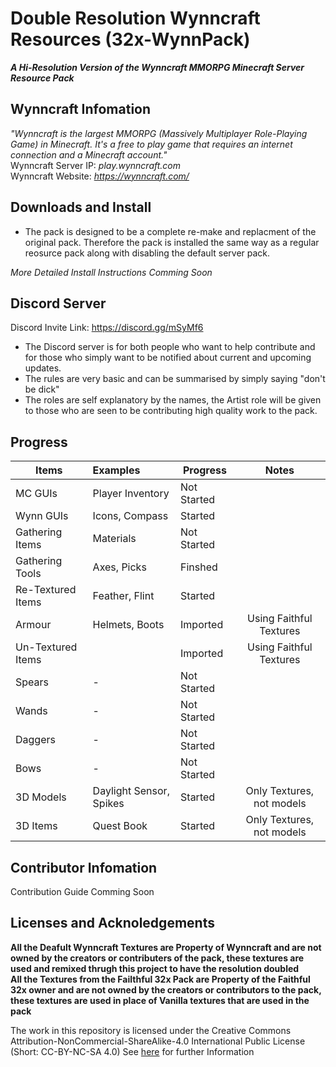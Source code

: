 # Double Resolution Wynncraft Resources (32x-WynnPack)
***A Hi-Resolution Version of the Wynncraft MMORPG Minecraft Server Resource Pack*** <br>

## Wynncraft Infomation
*"Wynncraft is the largest MMORPG (Massively Multiplayer Role-Playing Game) in Minecraft. It's a free to play game that requires an internet connection and a Minecraft account."* <br>
Wynncraft Server IP: *play.wynncraft.com* <br>
Wynncraft Website: *https://wynncraft.com/* <br>

## Downloads and Install
- The pack is designed to be a complete re-make and replacment of the original pack. Therefore the pack is installed the same way as a regular reosurce pack along with disabling the default server pack. 

*More Detailed Install Instructions Comming Soon*

## Discord Server
Discord Invite Link: https://discord.gg/mSyMf6
- The Discord server is for both people who want to help contribute and for those who simply want to be notified about current and upcoming updates.
- The rules are very basic and can be summarised by simply saying "don't be dick"
- The roles are self explanatory by the names, the Artist role will be given to those who are seen to be contributing high quality work to the pack.


## Progress
| Items             | Examples                | Progress                | Notes            |
| ----------------- |:----------------------- | ----------------------- |:----------------:|
| MC GUIs           | Player Inventory        | Not Started             | |
| Wynn GUIs         | Icons, Compass          | Started                 ||
| Gathering Items   | Materials               | Not Started             ||
| Gathering Tools   | Axes, Picks             | Finshed                 ||
| Re-Textured Items | Feather, Flint          | Started                 ||
| Armour            | Helmets, Boots          | Imported                | Using Faithful Textures |
| Un-Textured Items || Imported               | Using Faithful Textures |
| Spears            | -                       | Not Started             ||
| Wands             | -                       | Not Started             ||
| Daggers           | -                       | Not Started             ||
| Bows              | -                       | Not Started             ||
| 3D Models         | Daylight Sensor, Spikes | Started                 | Only Textures, not models|
| 3D Items          | Quest Book              | Started                 | Only Textures, not models|


## Contributor Infomation
Contribution Guide Comming Soon

## Licenses and Acknoledgements
**All the Deafult Wynncraft Textures are Property of Wynncraft and are not owned by the creators or contributers of the pack, these textures are used and remixed thrugh this project to have the resolution doubled <br>**
**All the Textures from the Failthful 32x Pack are Property of the Faithful 32x owner and are not owned by the creators or contributors to the pack, these textures are used in place of Vanilla textures that are used in the pack <br>**

The work in this repository is licensed under the Creative Commons Attribution-NonCommercial-ShareAlike-4.0 International Public License
(Short: CC-BY-NC-SA 4.0)
See [here](https://creativecommons.org/licenses/by-nc-sa/4.0/) for further Information
